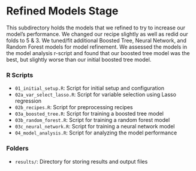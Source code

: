# Refined Models Stage

This subdirectory holds the models that we refined to try to increase our model’s performance. We changed our recipe slightly as well as redid our folds to 5 & 3. We tuned/fit additional Boosted Tree, Neural Network, and Random Forest models for model refinement. We assessed the models in the model analysis r-script and found that our boosted tree model was the best, but slightly worse than our initial boosted tree model.

### R Scripts

- `01_initial_setup.R`: Script for initial setup and configuration
- `02a_var_select_lasso.R`: Script for variable selection using Lasso regression
- `02b_recipes.R`: Script for preprocessing recipes
- `03a_boosted_tree.R`: Script for training a boosted tree model
- `03b_random_forest.R`: Script for training a random forest model
- `03c_neural_network.R`: Script for training a neural network model
- `04_model_analysis.R`: Script for analyzing the model performance

### Folders

- `results/`: Directory for storing results and output files


